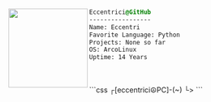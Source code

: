 
<div style="display:block;text-align:left">
<br>
<div style="display:block;text-align:left"><a href="https://wiki.archlinux.org/" imageanchor="1"><img align="left" src="https://external-content.duckduckgo.com/iu/?u=https%3A%2F%2Fwiki.installgentoo.com%2Fimages%2Ff%2Ff9%2FArch-linux-logo.png&f=1&nofb=1" border="0" style="width:156px;">
  
  ```css
  Eccentrici@GitHub
  -----------------
  Name: Eccentri
  Favorite Language: Python
  Projects: None so far
  OS: ArcoLinux  
  Uptime: 14 Years
  ```


</div>
<br>
<br>
```css
┌[eccentrici☮PC]-(~)
└>    
```
